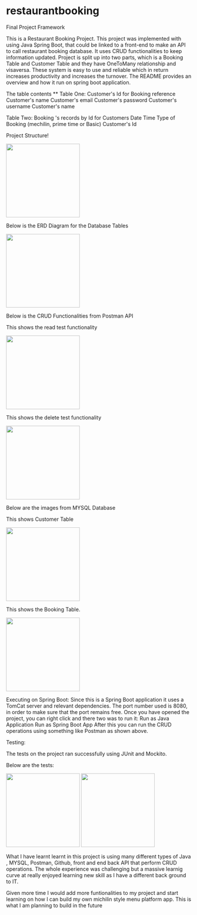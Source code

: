 # restaurantbooking
Final Project Framework

This is a Restaurant Booking Project.  This project was implemented with using Java Spring Boot, that could be linked to a front-end to make an API to call restaurant booking database. It uses CRUD functionalities to keep information updated.  Project is split up into two parts, which is a Booking  Table and Customer Table and they have OneToMany relationship and visaversa.  These system is easy to use and reliable which in return increases productivity and increases the turnover.  The README provides an overview and how it run on spring boot application.

 The table contents
**
Table One:
Customer's Id for Booking reference
Customer's name
Customer's email
Customer's password
Customer's username
Customer's name

Table Two:
Booking 's records by Id for Customers
Date
Time
Type of Booking (mechilin, prime time or Basic)
Customer's Id

Project Structure!

<img src="https://user-images.githubusercontent.com/112514094/198723201-d693bfef-d167-4bc6-b56b-1bba8c31654c.png " width="200" height="200">

Below is the ERD Diagram for the Database Tables

<img src="https://user-images.githubusercontent.com/112514094/198720511-9af1cafc-b33f-4cfa-b031-76ecee2132ab.png" width="200" height="200">

Below is the CRUD Functionalities from Postman API

This shows the read test functionality

<img src="https://user-images.githubusercontent.com/112514094/198724312-ed573d48-2c60-44fd-bffd-1c98c43197a1.png" width="200" height="200">

This shows the delete test functionality

<img src="https://user-images.githubusercontent.com/112514094/198723923-6847c272-e1c0-4c57-a3da-8e0fb1e8e531.png" width="200" height="200">

Below are the images from MYSQL Database  

This shows Customer Table

<img src="https://user-images.githubusercontent.com/112514094/198724863-3c72bacb-0544-4ff4-ad80-666d9e2403ed.png" width="200" height="200">

 This shows the Booking Table.

<img src="https://user-images.githubusercontent.com/112514094/198724825-763b27ae-8275-4279-960f-4d788426d186.png" width="200" height="200">

Executing on Spring Boot:
Since this is a Spring Boot application it uses a TomCat server and relevant dependencies.
The port number used is 8080, in order to make sure that the port remains free.
Once you have opened the project, you can right click and there two was to run it:
Run as Java Application
Run as Spring Boot App
After this you can run the CRUD operations using something like Postman as shown above.

Testing:

The tests on the project ran successfully using JUnit and Mockito.

Below are the tests:

<img src="https://user-images.githubusercontent.com/112514094/198740202-9cbd5392-c520-40a0-bfc6-2fc4b55ea3bd.png" width="200" height="200">


<img src="https://user-images.githubusercontent.com/112514094/198740173-1054391e-8830-45fe-a9bb-eee597371c64.png" width="200" height="200">


What I have learnt learnt in this project is using many different types of Java , MYSQL, Postman, Github, front and end back API that perform CRUD operations. The whole experience was challenging but a massive learnig curve at really enjoyed learning new skill as I have a different back ground to IT.

Given more time I would add more funtionalities to my project and start learning on how I can build my own michilin style menu platform app. This is what I am planning to build in the future
